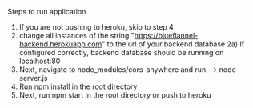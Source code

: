 Steps to run application

1) If you are not pushing to heroku, skip to step 4
2) change all instances of the string "https://blueflannel-backend.herokuapp.com" to the url of your backend database
      2a) If configured correctly, backend database should be running on localhost:80
3) Next, navigate to node_modules/cors-anywhere and run --> node server.js
4) Run npm install in the root directory
5) Next, run npm start in the root directory or push to heroku
